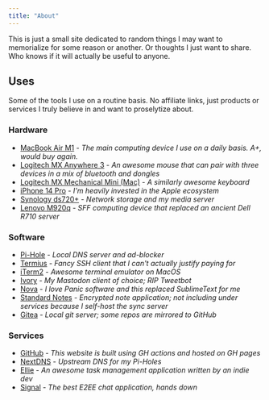 ```yaml
---
title: "About"
---
```

This is just a small site dedicated to random things I may want to memorialize for some reason or another. Or thoughts I just want to share. Who knows if it will actually be useful to anyone.

## Uses
Some of the tools I use on a routine basis. No affiliate links, just products or services I truly believe in and want to proselytize about.

### Hardware
* [MacBook Air M1](https://www.apple.com/macbook-air-m1/) - *The main computing device I use on a daily basis. A+, would buy again.*
* [Logitech MX Anywhere 3](https://www.logitech.com/en-us/products/mice/mx-anywhere-3.html) - *An awesome mouse that can pair with three devices in a mix of bluetooth and dongles*
* [Logitech MX Mechanical Mini (Mac)](https://www.logitech.com/en-us/products/keyboards/mx-mechanical-mini-mac.html) - *A similarly awesome keyboard*
* [iPhone 14 Pro](https://www.apple.com/iphone-14-pro/) - *I'm heavily invested in the Apple ecosystem*
* [Synology ds720+](https://www.storagereview.com/review/synology-diskstation-ds720-review) - *Network storage and my media server*
* [Lenovo M920q](https://www.lenovo.com/us/en/p/desktops/thinkcentre/m-series-tiny/thinkcentre-m920q/11tc1mtm92q) - *SFF computing device that replaced an ancient Dell R710 server*

### Software
* [Pi-Hole](https://pi-hole.net/) - *Local DNS server and ad-blocker*
* [Termius](https://termius.com/) - *Fancy SSH client that I can't actually justify paying for*
* [iTerm2](https://iterm2.com) - *Awesome terminal emulator on MacOS*
* [Ivory](https://tapbots.com/ivory/) - *My Mastodon client of choice; RIP Tweetbot*
* [Nova](https://nova.app/) - *I love Panic software and this replaced SublimeText for me*
* [Standard Notes](https://standardnotes.com/) - *Encrypted note application; not including under services because I self-host the sync server*
* [Gitea](https://gitea.io/) - *Local git server; some repos are mirrored to GitHub*

### Services
* [GitHub](https://github.com/) - *This website is built using GH actions and hosted on GH pages*
* [NextDNS](https://nextdns.io/) - *Upstream DNS for my Pi-Holes*
* [Ellie](https://ellieplanner.com/) - *An awesome task management application written by an indie dev*
* [Signal](https://signal.org/) - *The best E2EE chat application, hands down*